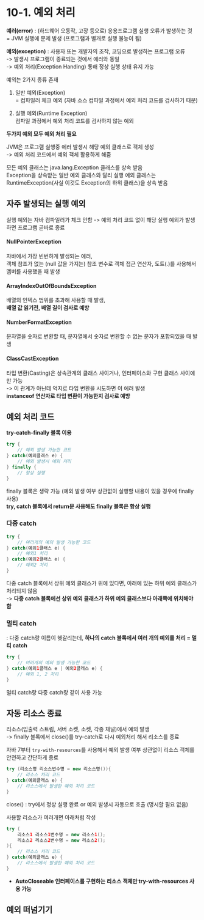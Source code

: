 # 10-1. 예외 처리

**예러(error)** : (하드웨어 오동작, 고장 등으로) 응용프로그램 실행 오류가 발생하는 것  
= JVM 실행에 문제 발생 (프로그램과 별개로 실행 불능이 됨)

**예외(exception)** : 사용자 또는 개발자의 조작, 코딩으로 발생하는 프로그램 오류  
-> 발생시 프로그램이 종료되는 것에서 에러와 동일  
-> 예외 처리(Exception Handing) 통해 정상 실행 상태 유지 가능

예외는 2가지 종류 존재

1. 일반 예외(Exception)    
    = 컴파일러 체크 예외 (자바 소스 컴파일 과정에서 예외 처리 코드를 검사하기 때문)  

2. 실행 예외(Runtime Exception)   
    컴파일 과정에서 예외 처리 코드를 검사하지 않는 예외

**두가지 예외 모두 예외 처리 필요**

JVM은 프로그램 실행중 에러 발생시 해당 예외 클래스로 객체 생성  
-> 예외 처리 코드에서 예외 객체 활용하게 해줌 

모든 예외 클래스는 java.lang.Exception 클래스를 상속 받음  
Exception을 상속받는 일반 예외 클래스와 달리 실행 예외 클래스는 RuntimeException(사실 이것도 Exception의 하위 클래스)을 상속 받음 


## 자주 발생되는 실행 예외

실행 예외는 자바 컴파일러가 체크 안함 -> 예외 처리 코드 없이 해당 실행 예외가 발생하면 프로그램 곧바로 종료  

#### NullPointerException

자바에서 가장 빈번하게 발생되는 에러,  
객체 참조가 없는 (null 값을 가지는) 참조 변수로 객체 접근 연산자, 도트(.)를 사용해서 멤버를 사용했을 때 발생

#### ArrayIndexOutOfBoundsException

배열의 인덱스 범위를 초과해 사용할 때 발생,  
**배열 값 읽기전, 배열 길이 검사로 예방**

#### NumberFormatException

문자열을 숫자로 변환할 때, 문자열에서 숫자로 변환할 수 없는 문자가 포함되있을 때 발생

#### ClassCastException

타입 변환(Casting)은 상속관계의 클래스 사이거나, 인터페이스와 구현 클래스 사이에만 가능  
-> 이 관계가 아닌데 억지로 타입 변환을 시도하면 이 에러 발생   
**instanceof 연산자로 타입 변환이 가능한지 검사로 예방**


## 예외 처리 코드

**try-catch-finally 블록 이용**  
```java
try {
    // 예외 발생 가능한 코드
} catch(예외클래스 e) {
    // 예외 발생시 예외 처리
} finally {
    // 항상 실행
}
```
finally 블록은 생략 가능 (예외 발생 여부 상관없이 실행할 내용이 있을 경우에 finally 사용)  
**try, catch 블록에서 return문 사용해도 finally 블록은 항상 실행**  


### 다중 catch

```java
try {
    // 여러개의 예외 발생 가능한 코드
} catch(예외1클래스 e) {
    // 예외1 처리
} catch(예외2클래스 e) {
    // 예외2 처리
} 
```
다중 catch 블록에서 상위 예외 클래스가 위에 있다면, 아래에 있는 하위 예외 클래스가 처리되지 않음  
-> **다중 catch 블록에선 상위 예외 클래스가 하위 예외 클래스보다 아래쪽에 위치해야 함**

### 멀티 catch
: 다중 catch랑 이름이 헷갈리는데, **하나의 catch 블록에서 여러 개의 예외를 처리 = 멀티 catch**

```java
try {
    // 여러개의 예외 발생 가능한 코드
} catch(예외1클래스 e | 예외2클래스 e) {
    // 예외 1, 2 처리
}
```
멀티 catch랑 다중 catch랑 같이 사용 가능


## 자동 리소스 종료 
리소스(입출력 스트림, 서버 소켓, 소켓, 각종 채널)에서 예외 발생  
-> finally 블록에서 close()를 try-catch로 다시 예외처리 해서 리소스를 종료

자바 7부터 ```try-with-resources```를 사용해서 예외 발생 여부 상관없이 리소스 객체를 안전하고 간단하게 종료
```java
try (리소스명 리소스변수명 = new 리소스명()){
    // 리소스 처리 코드
} catch(예외클래스 e) {
    // 리소스에서 발생한 예외 처리 코드
}
```
close() : try에서 정상 실행 완료 or 예외 발생시 자동으로 호출 (명시할 필요 없음)

사용할 리소스가 여러개면 아래처럼 작성
```java
try (
    리소스1 리소스1변수명 = new 리소스1();
    리소스2 리소스2변수명 = new 리소스2();
){
    // 리소스 처리 코드
} catch(예외클래스 e) {
    // 리소스에서 발생한 예외 처리 코드
}
```

- **AutoCloseable 인터페이스를 구현하는 리소스 객체만 try-with-resources 사용 가능**


## 예외 떠넘기기

